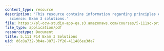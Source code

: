 ```yaml
---
content_type: resource
description: 'This resource contains information regarding principles of chemical
  science: Exam 3 solutions.'
file: https://ol-ocw-studio-app-qa.s3.amazonaws.com/courses/5-111sc-principles-of-chemical-science-fall-2014/d6c8a7323b4a88727f26411486ee3da7_MIT5_111F14_Exam3Sol.pdf
file_type: application/pdf
resourcetype: Document
title: 5.111 F14 Exam 3 Solutions
uid: d6c8a732-3b4a-8872-7f26-411486ee3da7
---
```

